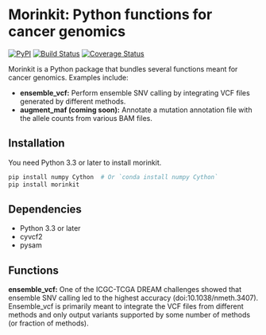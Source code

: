 # Morinkit: Python functions for cancer genomics

[![PyPI](https://badge.fury.io/py/morinkit.svg)](https://pypi.python.org/pypi/morinkit)
[![Build Status](https://travis-ci.org/morinlab/morinkit.svg?branch=master)](https://travis-ci.org/morinlab/morinkit)
[![Coverage Status](https://codecov.io/gh/morinlab/morinkit/branch/master/graph/badge.svg)](https://codecov.io/gh/morinlab/morinkit/branch/master)

Morinkit is a Python package that bundles several functions meant for cancer genomics. Examples include:

* **ensemble_vcf:** Perform ensemble SNV calling by integrating VCF files generated by different methods. 
* **augment_maf (coming soon):** Annotate a mutation annotation file with the allele counts from various BAM files.

## Installation

You need Python 3.3 or later to install morinkit. 

```bash
pip install numpy Cython  # Or `conda install numpy Cython`
pip install morinkit
```

## Dependencies

* Python 3.3 or later
* cyvcf2
* pysam

## Functions

**ensemble_vcf:** One of the ICGC-TCGA DREAM challenges showed that ensemble SNV calling led to the highest accuracy (doi:10.1038/nmeth.3407). Ensemble_vcf is primarily meant to integrate the VCF files from different methods and only output variants supported by some number of methods (or fraction of methods).
